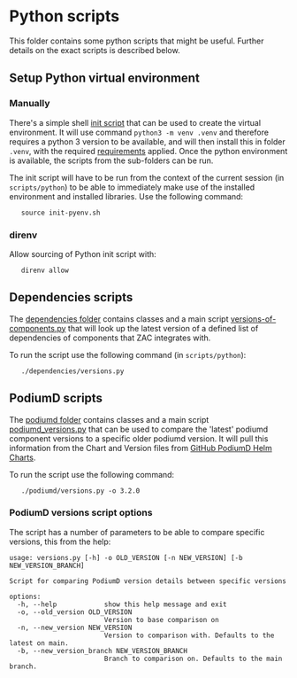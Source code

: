 # Python scripts

This folder contains some python scripts that might be useful. Further details on the exact scripts
is described below.

## Setup Python virtual environment

### Manually
There's a simple shell [init script](./init-pyenv.sh) that can be used to create the virtual environment. It will use command 
`python3 -m venv .venv` and therefore requires a python 3 version to be available, and will then install this in folder 
`.venv`, with the required [requirements](./requirements.txt) applied. Once the python environment is available, the scripts from the 
sub-folders can be run.

The init script will have to be run from the context of the current session (in `scripts/python`) to be able to 
immediately make use of the installed environment and installed libraries. 
Use the following command:
```shell
   source init-pyenv.sh
```

### direnv
Allow sourcing of Python init script with:
```shell
   direnv allow
```

## Dependencies scripts
The [dependencies folder](./dependencies) contains classes and a main script 
[versions-of-components.py](./dependencies/versions-of-components.py) that will look up the latest version of
a defined list of dependencies of components that ZAC integrates with.

To run the script use the following command (in `scripts/python`):
```shell
   ./dependencies/versions.py
```

## PodiumD scripts
The [podiumd folder](./podiumd) contains classes and a main script 
[podiumd_versions.py](./podiumd/podiumd_versions.py) that can be used to compare the 'latest' podiumd 
component versions to a specific older podiumd version. It will pull this information from the Chart 
and Version files from [GitHub PodiumD Helm Charts](https://github.com/Dimpact-Samenwerking/helm-charts).

To run the script use the following command:
```shell
   ./podiumd/versions.py -o 3.2.0
```

### PodiumD versions script options
The script has a number of parameters to be able to compare specific versions, this from the help:

```
usage: versions.py [-h] -o OLD_VERSION [-n NEW_VERSION] [-b NEW_VERSION_BRANCH]

Script for comparing PodiumD version details between specific versions

options:
  -h, --help            show this help message and exit
  -o, --old_version OLD_VERSION
                        Version to base comparison on
  -n, --new_version NEW_VERSION
                        Version to comparison with. Defaults to the latest on main.
  -b, --new_version_branch NEW_VERSION_BRANCH
                        Branch to comparison on. Defaults to the main branch.
```
